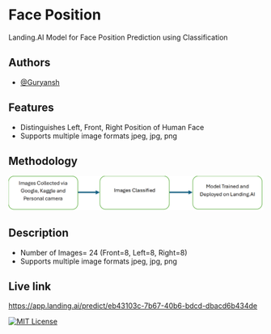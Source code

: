 
# Face Position

Landing.AI Model for Face Position Prediction using Classification

## Authors

- [@Guryansh](https://www.github.com/Guryansh)


## Features

- Distinguishes Left, Front, Right Position of Human Face
- Supports multiple image formats jpeg, jpg, png


## Methodology

![img_2.png](img_2.png)

## Description

- Number of Images= 24 (Front=8, Left=8, Right=8)
- Supports multiple image formats jpeg, jpg, png

## Live link
https://app.landing.ai/predict/eb43103c-7b67-40b6-bdcd-dbacd6b434de



[![MIT License](https://img.shields.io/badge/License-MIT-green.svg)](https://choosealicense.com/licenses/mit/)


